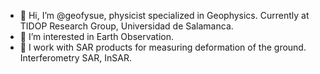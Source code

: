- 👋 Hi, I’m @geofysue, physicist specialized in Geophysics. Currently at TIDOP Research Group, Universidad de Salamanca.
- 👀 I’m interested in Earth Observation.
- 🌱 I work with SAR products for measuring deformation of the ground. Interferometry SAR, InSAR.

<!---
geofysue/geofysue is a ✨ special ✨ repository because its `README.md` (this file) appears on your GitHub profile.
You can click the Preview link to take a look at your changes.
--->
